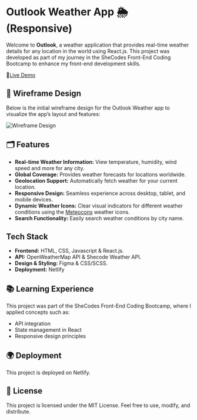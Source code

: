 # Outlook Weather App 🌦️ (Responsive)

Welcome to **Outlook**, a weather application that provides real-time weather details for any location in the world using React.js. This project was developed as part of my journey in the SheCodes Front-End Coding Bootcamp to enhance my front-end development skills.

🔗[Live Demo](https://vix-weather-react.netlify.app/)

## 📐 Wireframe Design

Below is the initial wireframe design for the Outlook Weather app to visualize the app’s layout and features:

![Wireframe Design](./design/wireframe.png)

## 🗂️ Features

- **Real-time Weather Information:** View temperature, humidity, wind speed and more for any city.
- **Global Coverage:** Provides weather forecasts for locations worldwide.
- **Geolocation Support:** Automatically fetch weather for your current location.
- **Responsive Design:** Seamless experience across desktop, tablet, and mobile devices.
- **Dynamic Weather Icons:** Clear visual indicators for different weather conditions using the [Meteocons](https://github.com/basmilius/weather-icons?tab=readme-ov-file) weather icons.
- **Search Functionality:** Easily search weather conditions by city name.

## Tech Stack

- **Frontend:** HTML, CSS, Javascript & React.js.
- **API:** OpenWeatherMap API & Shecode Weather API.
- **Design & Styling:** Figma & CSS/SCSS.
- **Deployment:** Netlify

## 📚 Learning Experience

This project was part of the SheCodes Front-End Coding Bootcamp, where I applied concepts such as:

- API integration
- State management in React
- Responsive design principles

## 🌍 Deployment

This project is deployed on Netlify.

## 📝 License

This project is licensed under the MIT License. Feel free to use, modify, and distribute.
